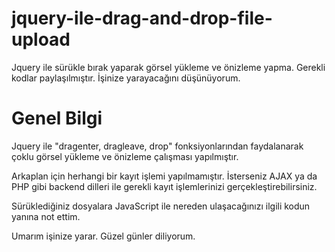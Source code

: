 # jquery-ile-drag-and-drop-file-upload
Jquery ile sürükle bırak yaparak görsel yükleme ve önizleme yapma. Gerekli kodlar paylaşılmıştır. İşinize yarayacağını düşünüyorum.

# Genel Bilgi
Jquery ile "dragenter, dragleave, drop" fonksiyonlarından faydalanarak çoklu görsel yükleme ve önizleme çalışması yapılmıştır.

Arkaplan için herhangi bir kayıt işlemi yapılmamıştır. İsterseniz AJAX ya da PHP gibi backend dilleri ile gerekli kayıt işlemlerinizi gerçekleştirebilirsiniz.

Sürüklediğiniz dosyalara JavaScript ile nereden ulaşacağınızı ilgili kodun yanına not ettim.

Umarım işinize yarar. Güzel günler diliyorum.
